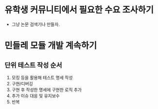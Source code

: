 # 유학생 커뮤니티에서 필요한 수요 조사하기
- 그냥 논문 검색기나 만들자.

# 민들레 모듈 개발 계속하기

## 단위 테스트 작성 순서
1. 모킹 등을 활용해 테스트 명세 작성
2. 구현/디버깅
3. 구현 후 작성한 명세에 구현한 로직 추가
4. 추가 이슈 대응 및 유지보수
5. 반복